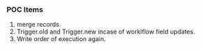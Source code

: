 ### POC Items

1. merge records
1. Trigger.old and Trigger.new incase of worklflow field updates.
1. Write order of execution again.